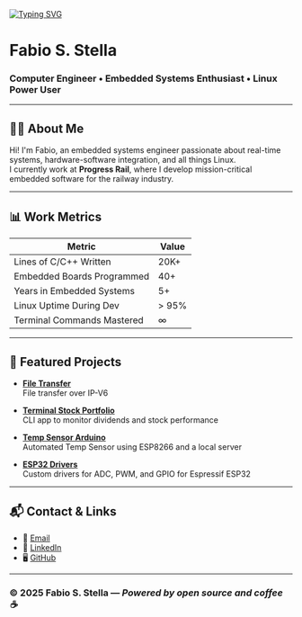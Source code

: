 <a href="https://git.io/typing-svg">
  <img src="https://readme-typing-svg.herokuapp.com?font=Fira+Code&duration=2000&pause=100&center=true&vCenter=true&multiline=true&width=720&height=175&lines=Gui's+are+a+lie%2C+they+are+just+front-ends+to+the+shell.;Through+the+shell%2C+I+gain+sudo.;Through+sudo%2C+I+gain+power.;Through+power%2C+I+gain+root.;Through+root%2C+my+chains+are+broken.;uid%3D0+shall+free+me...." alt="Typing SVG" />
</a>

# Fabio S. Stella
### Computer Engineer • Embedded Systems Enthusiast • Linux Power User

---

## 👨‍💻 About Me

Hi! I'm Fabio, an embedded systems engineer passionate about real-time systems, hardware-software integration, and all things Linux.  
I currently work at **Progress Rail**, where I develop mission-critical embedded software for the railway industry.

---

## 📊 Work Metrics

| Metric                        | Value     |
|------------------------------|-----------|
| Lines of C/C++ Written       | 20K+      |
| Embedded Boards Programmed   | 40+       |
| Years in Embedded Systems    | 5+        |
| Linux Uptime During Dev      | > 95%     |
| Terminal Commands Mastered   | ∞         |

---

## 🚀 Featured Projects

- [**File Transfer**](https://github.com/Gedankenn/file_transfer_python)  
  File transfer over IP-V6

- [**Terminal Stock Portfolio**](https://github.com/Gedankenn/portfolio)  
  CLI app to monitor dividends and stock performance

- [**Temp Sensor Arduino**](https://github.com/Gedankenn/arduino_temp_sensor)  
  Automated Temp Sensor using ESP8266 and a local server

- [**ESP32 Drivers**](https://github.com/Gedankenn/esp32_drivers)  
  Custom drivers for ADC, PWM, and GPIO for Espressif ESP32

---

## 📬 Contact & Links

- 📧 [Email](mailto:fabioslikastella@gmail.com)  
- 💼 [LinkedIn](https://www.linkedin.com/in/fabio-slika-stella-6a37b513a/)  
- 🖥️ [GitHub](https://github.com/Gedankenn)

---

### © 2025 Fabio S. Stella — *Powered by open source and coffee ☕*
